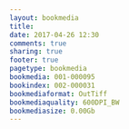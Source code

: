 ```yaml
---
layout: bookmedia
title:
date: 2017-04-26 12:30
comments: true
sharing: true
footer: true
pagetype: bookmedia 
bookmedia: 001-000095
bookindex: 002-000031
bookmediaformat: OutTiff
bookmediaquality: 600DPI_BW
bookmediasize: 0.00Gb
---
```

